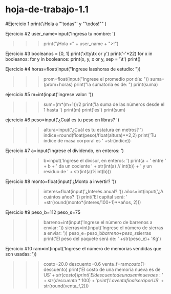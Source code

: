 # hoja-de-trabajo-1.1
#Ejercicio 1 
print('¡Hola a "\'todas"\' y "\'todos!"" )

Ejercicio #2
user_name=input('Ingresa tu nombre: ')
>>> print("¡Hola <" + user_name + ">!")

Ejercicio #3
booleanos = [0, 1]
print('x\ty\tx or y')
print('-'*22)
for x in booleanos:
    for y in booleanos:
        print(x, y, x or y, sep = '\t')
print()

Ejercicio #4
horas=float(input("Ingrese lasshoras de estudio: "))
>>> prom=float(input("Ingrese el promedio por día: "))
>>> suma=(prom+horas)
>>> print("la sumatoria es de: ")
print(suma)

ejercicio #5
m=int(input('ingrese valor: '))
>>> sum=(m*(m+1))/2
>>> print('la suma de las números desde el 1 hasta ')
>>> print(m)
>>> print('es')
>>> print(sum)

ejercicio #6
peso=input('¿Cuál es tu peso en libras? ')
>>> altura=input('¿Cuál es tu estatura en metros? ')
>>> indice=round(float(peso)/float(altura)**2,2)
>>> print('Tu índice de masa corporal es ' +str(indice))

Ejercicio #7
 a=input('Ingrese el dividendo, en enteros: ')
>>> b=input('Ingrese el divisor, en enteros: ')
>>> print(a + ' entre ' + b + ' da un cociente ' + str(int(a) // int(b)) + ' y un residuo de ' + str(int(a)%int(b)))

Ejercicio #8
monto=float(input('¿Monto a invertir? '))
>>> interes=float(input('¿Interés anual? '))
>>> años=int(input('¿A cuántos años? '))
>>> print('El capital será: ' +str(round(monto*(interes/100+1)**años, 2)))

Ejercicio #9
 peso_b=112
 peso_s=75
>>> barreno=int(input('Ingrese el número de barrenos a enviar: '))
>>> sierras=int(input('Ingrese el número de sierras a enviar: '))
>>> peso_e=peso_b*barreno+peso_s*sierras
 print('El peso del paquete será de: ' +str(peso_e)+ 'Kg')

Ejercicio #10
 ram=int(input('Ingrese el número de memorias vendidas que son usadas: '))
>>> costo=20.0
>>> descuento=0.6
>>> venta_f=ram*costo*(1-descuento)
>>> print('El costo de una memoria nueva es de US$'+ str(costo))
>>> print('El descuento de una semi nueva es: ' + str(descuento*100) + '%')
>>> print('La venta final será por US$' + str(round(venta_f,2)))



